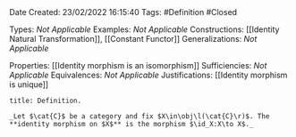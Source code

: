 <br />
<br />

Date Created: 23/02/2022 16:15:40
Tags: #Definition #Closed 

Types: _Not Applicable_
Examples: _Not Applicable_
Constructions: [[Identity Natural Transformation]], [[Constant Functor]]
Generalizations: _Not Applicable_

Properties: [[Identity morphism is an isomorphism]]
Sufficiencies: _Not Applicable_
Equivalences: _Not Applicable_
Justifications: [[Identity morphism is unique]]

``` ad-Definition
title: Definition.

_Let $\cat{C}$ be a category and fix $X\in\obj\l(\cat{C}\r)$. The **identity morphism on $X$** is the morphism $\id_X:X\to X$._

```
